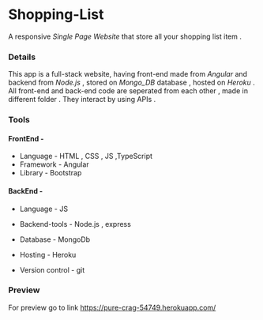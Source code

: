 # Shopping-List
A responsive _Single Page Website_ that store all your shopping list item .
### Details 
This app is a full-stack website, having front-end made from _Angular_ and backend from _Node.js_ , stored on _Mongo_DB_ database , hosted on _Heroku_ . All front-end and back-end code are seperated from each other , made in different folder . They interact by using APIs .
 ### Tools
 #### FrontEnd - 
 - Language - HTML , CSS , JS ,TypeScript
 - Framework - Angular
 - Library - Bootstrap
 #### BackEnd - 
 - Language - JS
 - Backend-tools - Node.js , express 
 - Database - MongoDb
 
 - Hosting - Heroku
 
 - Version control - git
 ### Preview
 For preview go to link  https://pure-crag-54749.herokuapp.com/
